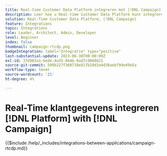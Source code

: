 ```yaml
---
title: Real-time Customer Data Platform integreren met [!DNL Campaign]
description: Leer hoe u Real-time Customer Data Platform kunt integreren met [!DNL Campaign]
solution: Real-Time Customer Data Platform, [!DNL Campaign]
feature: Integrations
topic: Integrations
role: Leader, Architect, Admin, Developer
level: Beginner
index: false
thumbnail: campaign-rtcdp.png
badgeIntegration: label="Integratie" type="positive"
last-substantial-update: 2023-06-30T00:00:00Z
exl-id: 37d983a1-6ede-4a35-864b-9ad7c9868821
source-git-commit: 509b227f360718e81fb19d3a4d30aebf9de49e5a
workflow-type: tm+mt
source-wordcount: '21'
ht-degree: 4%

---
```


# Real-Time klantgegevens integreren [!DNL Platform] with [!DNL Campaign]

{{$include /help/_includes/integrations-between-applications/campaign-rtcdp.md}}
